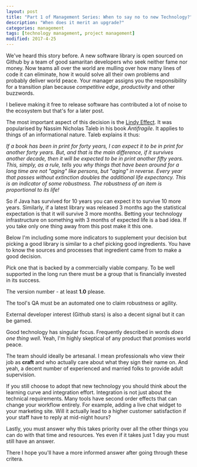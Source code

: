 ```yaml
---
layout: post
title: "Part 1 of Management Series: When to say no to new Technology?"
description: "When does it merit an upgrade?"
categories: management
tags: [technology management, project management]
modified: 2017-4-25
---
```

We've heard this story before. A new software library is open sourced on Github by a team of good samaritan developers who seek neither fame nor money. Now teams all over the world are mulling over how many lines of code it can eliminate, how it would solve all their own problems and probably deliver world peace. Your manager assigns you the responsibility for a transition plan because  _competitive edge_, _productivity_ and other buzzwords.

I believe making it free to release software has contributed a lot of noise to the ecosystem but that's for a later post.

The most important aspect of this decision is the [Lindy Effect](https://en.wikipedia.org/wiki/Lindy_effect). It was popularised by Nassim Nicholas Taleb in his book _Antifragile_. It applies to things of an informational nature. Taleb explains it thus:

_If a book has been in print for forty years, I can expect it to be in print for another forty years. But, and that is the main difference, if it survives another decade, then it will be expected to be in print another fifty years. This, simply, as a rule, tells you why things that have been around for a long time are not "aging" like persons, but "aging" in reverse. Every year that passes without extinction doubles the additional life expectancy. This is an indicator of some robustness. The robustness of an item is proportional to its life!_

So if Java has survived for 10 years you can expect it to survive 10 more years. Similarly, if a latest library was released 3 months ago the statistical expectation is that it will survive 3 more months. Betting your technology infrastructure on something with 3 months of expected life is a bad idea. If you take only one thing away from this post make it this one.

Below I'm including some more indicators to supplement your decision but picking a good library is similar to a chef picking good ingredients. You have to know the sources and processes that ingredient came from to make a good decision.

Pick one that is backed by a commercially viable company. To be well supported in the long run there must be a group that is financially invested in its success.

The version number - at least **1.0** please.

The tool's QA must be an automated one to claim robustness or agility.

External developer interest (Github stars) is also a decent signal but it can be gamed.

Good technology has singular focus. Frequently described in words _does one thing well_. Yeah, I'm highly skeptical of any product that promises world peace.

The team should ideally be artesanal. I mean professionals who view their job as **craft** and who actually care about what they sign their name on. And yeah, a decent number of experienced and married folks to provide adult supervision. 

If you still choose to adopt that new technology you should think about the learning curve and integration effort. Integration is not just about the technical requirements. Many tools have second order effects that can change your workflow entirely. For example, adding a live chat widget to your marketing site. Will it actually lead to a higher customer satisfaction if your staff have to reply at mid-night hours?

Lastly, you must answer why this takes priority over all the other things you can do with that time and resources. Yes even if it takes just 1 day you must still have an answer.

There I hope you'll have a more informed answer after going through these critera.
